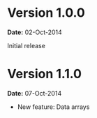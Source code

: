 Version 1.0.0
=============

**Date:** 02-Oct-2014

Initial release

Version 1.1.0
=============

**Date:** 07-Oct-2014

- New feature: Data arrays
